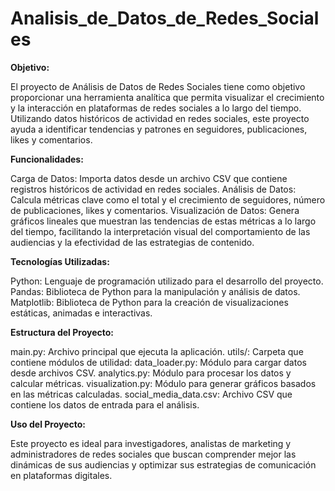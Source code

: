 # Analisis_de_Datos_de_Redes_Sociales

**Objetivo:**

El proyecto de Análisis de Datos de Redes Sociales tiene como objetivo proporcionar una herramienta analítica que permita visualizar el crecimiento y la interacción en plataformas de redes sociales a lo largo del tiempo. Utilizando datos históricos de actividad en redes sociales, este proyecto ayuda a identificar tendencias y patrones en seguidores, publicaciones, likes y comentarios.

**Funcionalidades:**

Carga de Datos: Importa datos desde un archivo CSV que contiene registros históricos de actividad en redes sociales.
Análisis de Datos: Calcula métricas clave como el total y el crecimiento de seguidores, número de publicaciones, likes y comentarios.
Visualización de Datos: Genera gráficos lineales que muestran las tendencias de estas métricas a lo largo del tiempo, facilitando la interpretación visual del comportamiento de las audiencias y la efectividad de las estrategias de contenido.

**Tecnologías Utilizadas:**

Python: Lenguaje de programación utilizado para el desarrollo del proyecto.
Pandas: Biblioteca de Python para la manipulación y análisis de datos.
Matplotlib: Biblioteca de Python para la creación de visualizaciones estáticas, animadas e interactivas.

**Estructura del Proyecto:**

main.py: Archivo principal que ejecuta la aplicación.
utils/: Carpeta que contiene módulos de utilidad:
data_loader.py: Módulo para cargar datos desde archivos CSV.
analytics.py: Módulo para procesar los datos y calcular métricas.
visualization.py: Módulo para generar gráficos basados en las métricas calculadas.
social_media_data.csv: Archivo CSV que contiene los datos de entrada para el análisis.

**Uso del Proyecto:**

Este proyecto es ideal para investigadores, analistas de marketing y administradores de redes sociales que buscan comprender mejor las dinámicas de sus audiencias y optimizar sus estrategias de comunicación en plataformas digitales.
